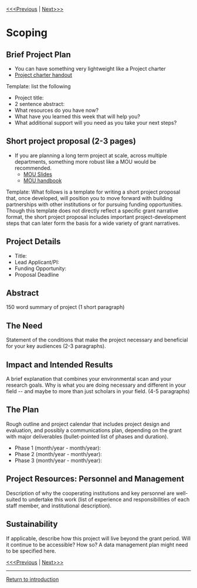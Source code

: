 [<<<Previous](9Findingfunds.md) | [Next>>>](11Presentation.md)

# Scoping 

## Brief Project Plan 

* You can have something very lightweight like a Project charter 
*   [Project charter handout](https://github.com/SouthernMethodistUniversity/projectplan/blob/master/sections/charters-handout.pdf)

Template: list the following 
* Project title:
* 2 sentence abstract:
* What resources do you have now?
* What have you learned this week that will help you?
* What additional support will you need as you take your next steps?

## Short project proposal (2-3 pages)

* If you are planning a long term project at scale, across multiple departments, something more robust like a MOU would be recommended. 
    * [MOU Slides](https://github.com/pow123/mouworkshop) 
    * [MOU handbook](https://rc.library.uta.edu/uta-ir/handle/10106/25646)

Template: What follows is a template for writing a short project proposal that, once developed, will position you to move forward with building partnerships with other institutions or for pursuing funding opportunities. Though this template does not directly reflect a specific grant narrative format, the short project proposal includes important project-development steps that can later form the basis for a wide variety of grant narratives.

## Project Details
* Title:
* Lead Applicant/PI:
* Funding Opportunity:
* Proposal Deadline

## Abstract

150 word summary of project (1 short paragraph)

## The Need

Statement of the conditions that make the project necessary and beneficial for your key audiences (2-3 paragraphs).

## Impact and Intended Results

A brief explanation that combines your environmental scan and your research goals. Why is what you are doing necessary and different in your field -- and maybe to more than just scholars in your field. (4-5 paragraphs)

## The Plan

Rough outline and project calendar that includes project design and evaluation, and possibly a communications plan, depending on the grant with major deliverables (bullet-pointed list of phases and duration).

* Phase 1 (month/year - month/year):
* Phase 2 (month/year - month/year):
* Phase 3 (month/year - month/year):

## Project Resources: Personnel and Management

Description of why the cooperating institutions and key personnel are well-suited to undertake this work (list of experience and responsibilities of each staff member, and institutional description).

## Sustainability

If applicable, describe how this project will live beyond the grant period. Will it continue to be accessible? How so? A data management plan might need to be specified here.

[<<<Previous](9Findingfunds.md) | [Next>>>](11Presentation.md)


-----
[Return to introduction](https://github.com/SouthernMethodistUniversity/projectplan)
